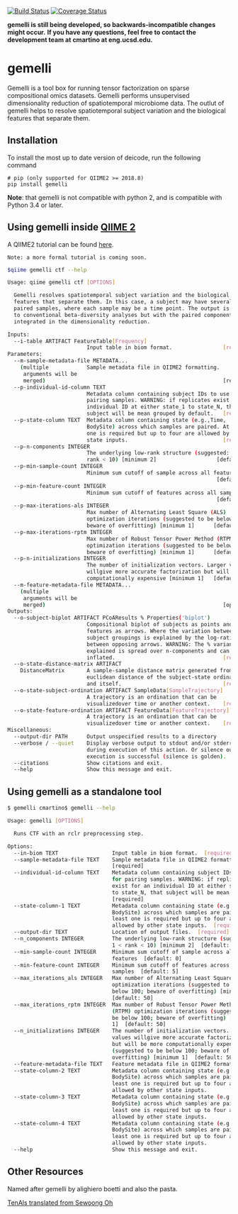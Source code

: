 [![Build Status](https://travis-ci.org/cameronmartino/gemelli.svg?branch=master)](https://travis-ci.org/cameronmartino/gemelli)
[![Coverage Status](https://coveralls.io/repos/github/cameronmartino/gemelli/badge.svg?branch=master)](https://coveralls.io/github/cameronmartino/gemelli?branch=master)

**gemelli is still being developed, so backwards-incompatible changes might occur.**
**If you have any questions, feel free to contact the development team at cmartino at eng.ucsd.edu.**

# gemelli

Gemelli is a tool box for running tensor factorization on sparse compositional omics datasets. Gemelli performs unsupervised dimensionality reduction of spatiotemporal microbiome data. The outlut of gemelli helps to resolve spatiotemporal subject variation and the biological features that separate them. 

## Installation

To install the most up to date version of deicode, run the following command

    # pip (only supported for QIIME2 >= 2018.8)
    pip install gemelli

**Note**: that gemelli is not compatible with python 2, and is compatible with Python 3.4 or later. 

## Using gemelli  inside [QIIME 2](https://qiime2.org/)

A QIIME2 tutorial can be found [here](https://github.com/cameronmartino/gemelli/blob/master/ipynb/tutorials/QIIME2-jansson-ibd-tutorial.md).

`Note: a more formal tutorial is coming soon.`

```bash
$qiime gemelli ctf --help

Usage: qiime gemelli ctf [OPTIONS]

  Gemelli resolves spatiotemporal subject variation and the biological
  features that separate them. In this case, a subject may have several
  paired samples, where each sample may be a time point. The output is akin
  to conventional beta-diversity analyses but with the paired component
  integrated in the dimensionality reduction.

Inputs:
  --i-table ARTIFACT FeatureTable[Frequency]
                         Input table in biom format.                [required]
Parameters:
  --m-sample-metadata-file METADATA...
    (multiple            Sample metadata file in QIIME2 formatting.
     arguments will be   
     merged)                                                        [required]
  --p-individual-id-column TEXT
                         Metadata column containing subject IDs to use for
                         pairing samples. WARNING: if replicates exist for an
                         individual ID at either state_1 to state_N, that
                         subject will be mean grouped by default.   [required]
  --p-state-column TEXT  Metadata column containing state (e.g.,Time,
                         BodySite) across which samples are paired. At least
                         one is required but up to four are allowed by other
                         state inputs.                              [required]
  --p-n-components INTEGER
                         The underlying low-rank structure (suggested: 2 <
                         rank < 10) [minimum 2]                   [default: 3]
  --p-min-sample-count INTEGER
                         Minimum sum cutoff of sample across all features
                                                                  [default: 0]
  --p-min-feature-count INTEGER
                         Minimum sum cutoff of features across all samples
                                                                  [default: 0]
  --p-max-iterations-als INTEGER
                         Max number of Alternating Least Square (ALS)
                         optimization iterations (suggested to be below 100;
                         beware of overfitting) [minimum 1]      [default: 25]
  --p-max-iterations-rptm INTEGER
                         Max number of Robust Tensor Power Method (RTPM)
                         optimization iterations (suggested to be below 100;
                         beware of overfitting) [minimum 1]      [default: 25]
  --p-n-initializations INTEGER
                         The number of initialization vectors. Larger values
                         willgive more accurate factorization but will be more
                         computationally expensive [minimum 1]   [default: 25]
  --m-feature-metadata-file METADATA...
    (multiple            
     arguments will be   
     merged)                                                        [optional]
Outputs:
  --o-subject-biplot ARTIFACT PCoAResults % Properties('biplot')
                         Compositional biplot of subjects as points and
                         features as arrows. Where the variation between
                         subject groupings is explained by the log-ratio
                         between opposing arrows. WARNING: The % variance
                         explained is spread over n-components and can be
                         inflated.                                  [required]
  --o-state-distance-matrix ARTIFACT
    DistanceMatrix       A sample-sample distance matrix generated from the
                         euclidean distance of the subject-state ordinations
                         and itself.                                [required]
  --o-state-subject-ordination ARTIFACT SampleData[SampleTrajectory]
                         A trajectory is an ordination that can be
                         visualizedover time or another context.    [required]
  --o-state-feature-ordination ARTIFACT FeatureData[FeatureTrajectory]
                         A trajectory is an ordination that can be
                         visualizedover time or another context.    [required]
Miscellaneous:
  --output-dir PATH      Output unspecified results to a directory
  --verbose / --quiet    Display verbose output to stdout and/or stderr
                         during execution of this action. Or silence output if
                         execution is successful (silence is golden).
  --citations            Show citations and exit.
  --help                 Show this message and exit.

```

## Using gemelli as a standalone tool

```bash
$ gemelli cmartino$ gemelli --help

Usage: gemelli [OPTIONS]

  Runs CTF with an rclr preprocessing step.

Options:
  --in-biom TEXT                 Input table in biom format.  [required]
  --sample-metadata-file TEXT    Sample metadata file in QIIME2 formatting.
                                 [required]
  --individual-id-column TEXT    Metadata column containing subject IDs to use
                                 for pairing samples. WARNING: if replicates
                                 exist for an individual ID at either state_1
                                 to state_N, that subject will be mean grouped.
                                 [required]
  --state-column-1 TEXT          Metadata column containing state (e.g.,Time,
                                 BodySite) across which samples are paired. At
                                 least one is required but up to four are
                                 allowed by other state inputs.  [required]
  --output-dir TEXT              Location of output files.  [required]
  --n_components INTEGER         The underlying low-rank structure (suggested:
                                 1 < rank < 10) [minimum 2]  [default: 3]
  --min-sample-count INTEGER     Minimum sum cutoff of sample across all
                                 features  [default: 0]
  --min-feature-count INTEGER    Minimum sum cutoff of features across all
                                 samples  [default: 5]
  --max_iterations_als INTEGER   Max number of Alternating Least Square (ALS)
                                 optimization iterations (suggested to be
                                 below 100; beware of overfitting) [minimum 1]
                                 [default: 50]
  --max_iterations_rptm INTEGER  Max number of Robust Tensor Power Method
                                 (RTPM) optimization iterations (suggested to
                                 be below 100; beware of overfitting) [minimum
                                 1]  [default: 50]
  --n_initializations INTEGER    The number of initialization vectors. Larger
                                 values willgive more accurate factorization
                                 but will be more computationally expensive
                                 (suggested to be below 100; beware of
                                 overfitting) [minimum 1]  [default: 50]
  --feature-metadata-file TEXT   Feature metadata file in QIIME2 formatting.
  --state-column-2 TEXT          Metadata column containing state (e.g.,Time,
                                 BodySite) across which samples are paired. At
                                 least one is required but up to four are
                                 allowed by other state inputs.
  --state-column-3 TEXT          Metadata column containing state (e.g.,Time,
                                 BodySite) across which samples are paired. At
                                 least one is required but up to four are
                                 allowed by other state inputs.
  --state-column-4 TEXT          Metadata column containing state (e.g.,Time,
                                 BodySite) across which samples are paired. At
                                 least one is required but up to four are
                                 allowed by other state inputs.
  --help                         Show this message and exit.

```

## Other Resources

Named after gemelli by alighiero boetti and also the pasta. 

[TenAls translated from Sewoong Oh](http://swoh.web.engr.illinois.edu/software/optspace/code.html)
